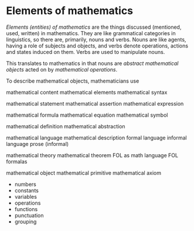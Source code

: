 # Elements of mathematics

*Elements (entities) of mathematics* are the things discussed (mentioned, used, written) in mathematics. They are like grammatical categories in linguistics, so there are, primarily, nouns and verbs. Nouns are like agents, having a role of subjects and objects, and verbs denote operations, actions and states induced on them. Verbs are used to manipulate nouns.

This translates to mathematics in that nouns are *abstract mathematical objects* acted on by *mathematical operations*.

To describe mathematical objects, mathematicians use

mathematical content
mathematical elements
mathematical syntax

mathematical statement
mathematical assertion
mathematical expression

mathematical formula
mathematical equation
mathematical symbol

mathematical definition
mathematical abstraction

mathematical language
mathematical description
formal language
informal language
prose (informal)


mathematical theory
mathematical theorem
FOL as math language
FOL formalas

mathematical object
mathematical primitive
mathematical axiom
- numbers
- constants
- variables
- operations
- functions
- punctuation
- grouping
